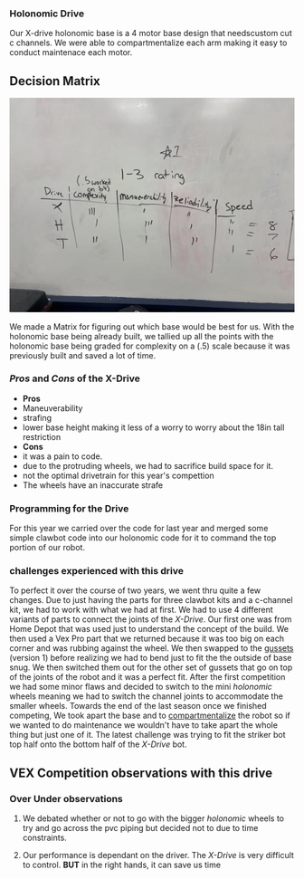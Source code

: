 ﻿### Holonomic Drive
Our X-drive holonomic base is a 4 motor base design that needscustom cut c channels. We were able to compartmentalize each arm making it easy to conduct maintenace each motor.


## Decision Matrix
![](media/decisionmatrix.jpg)

We made a Matrix for figuring out which base would be best for us. With the holonomic base being already built, we tallied up all the points with the holonomic base being graded for complexity on a (.5) scale because it was previously built and saved a lot of time.
### _Pros_ and _Cons_ of the X-Drive
* **Pros**
* Maneuverability
* strafing
* lower base height making it less of a worry to worry about the 18in tall restriction
* **Cons**
* it was a pain to code.
* due to the protruding wheels, we had to sacrifice build space for it.
* not the optimal drivetrain for this year's compettion
* The wheels have an inaccurate strafe
### Programming for the Drive
For this year we carried over the code for last year and merged some simple clawbot code into our holonomic code for it to command the top portion of our robot. 

### challenges experienced with this drive
To perfect it over the course of two years, we went thru quite a few changes. Due to just having the parts for three clawbot kits and a c-channel kit, we had to work with what we had at first. We had to use 4 different variants of parts to connect the joints of the _X-Drive_. Our first one was from Home Depot that was used just to understand the concept of the build. We then used a Vex Pro part that we returned because it was too big on each corner and was rubbing against the wheel. We then swapped to the [gussets](https://www.vexrobotics.com/gussets.html) (version 1) before realizing we had to bend just to fit the the outside of base snug. We then switched them out for the other set of gussets that go on top of the joints of the robot and it was a perfect fit. After the first competition we had some minor flaws and decided to switch to the mini _holonomic_ wheels meaning we had to switch the channel joints to accommodate the smaller wheels. Towards the end of the last season once we finished competing, We took apart the base and  to [compartmentalize](https://cdn.discordapp.com/attachments/1160312586944925860/1162755950407589939/IMG_3280.JPG?ex=653d17dd&is=652aa2dd&hm=76ec7e29786e3e1cf29bf987a2ab720c69cc3f8b55b67ec441e7753d4f5789a0&) the robot so if we wanted to do maintenance we wouldn't have to take apart the whole thing but just one of it. The latest challenge was trying to fit the striker bot top half onto the bottom half of the _X-Drive_ bot.

## VEX Competition observations with this drive
### Over Under observations
1. We debated whether or not to go with the bigger _holonomic_ wheels to try and go across the pvc piping but decided not to due to time constraints.



2. Our performance is dependant on the driver. The _X-Drive_ is  very difficult to control. **BUT** in the right hands, it can save us time 

